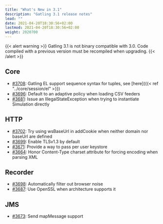 ```yaml
---
title: "What's New in 3.1"
description: "Gatling 3.1 release notes"
lead: ""
date: 2021-04-20T18:30:56+02:00
lastmod: 2021-04-20T18:30:56+02:00
weight: 2020700
---
```


{{< alert warning >}}
Gatling 3.1 is not binary compatible with 3.0. Code compiled with a previous version must be recompiled when upgrading.
{{< /alert >}}

## Core

* [#3708](https://github.com/gatling/gatling/issues/3708): Gatling EL support sequence syntax for tuples, see [here]({{< ref "../core/session/el" >}})
* [#3696](https://github.com/gatling/gatling/issues/3696): Default to an adaptive policy when loading CSV feeders
* [#3681](https://github.com/gatling/gatling/issues/3681): Issue an IllegalStateException when trying to instantiate Simulation directly

## HTTP

* [#3702](https://github.com/gatling/gatling/issues/3702): Try using wsBaseUrl in addCookie when neither domain nor baseUrl are defined
* [#3699](https://github.com/gatling/gatling/issues/3699): Enable TLSv1.3 by default
* [#3671](https://github.com/gatling/gatling/issues/3671): Provide a way to pass per user keystore
* [#3664](https://github.com/gatling/gatling/issues/3664): Honor Content-Type charset attribute for forcing encoding when parsing XML

## Recorder

* [#3698](https://github.com/gatling/gatling/issues/3698): Automatically filter out browser noise
* [#3687](https://github.com/gatling/gatling/issues/3687): Use OpenSSL when architecture supports it

## JMS

* [#3673](https://github.com/gatling/gatling/issues/3673): Send mapMessage support

